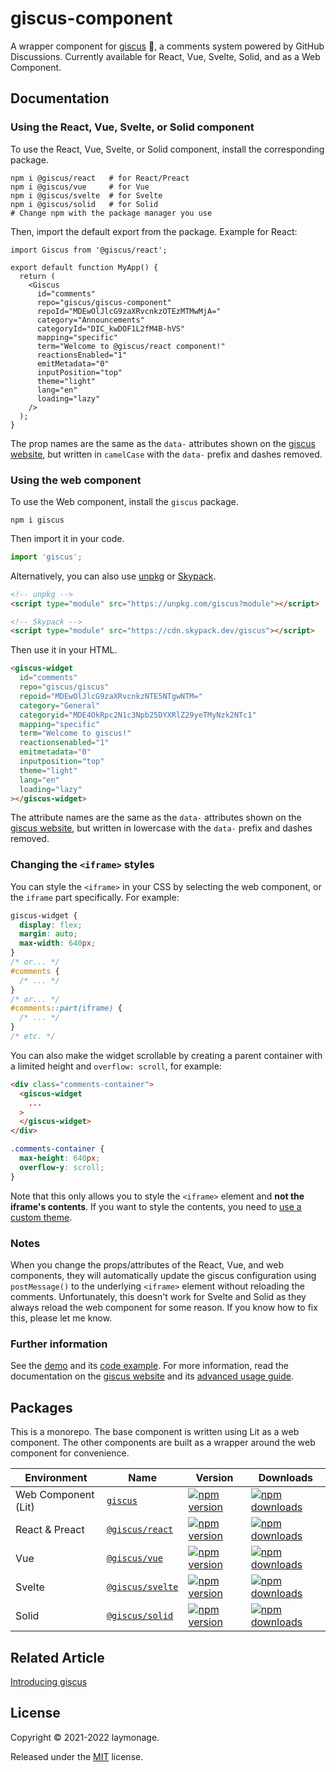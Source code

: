 # giscus-component

A wrapper component for [giscus](https://giscus.app) 💎, a comments system powered by GitHub
Discussions. Currently available for React, Vue, Svelte, Solid, and as a Web
Component.

## Documentation

### Using the React, Vue, Svelte, or Solid component

To use the React, Vue, Svelte, or Solid component, install the corresponding
package.

```shell
npm i @giscus/react   # for React/Preact
npm i @giscus/vue     # for Vue
npm i @giscus/svelte  # for Svelte
npm i @giscus/solid   # for Solid
# Change npm with the package manager you use
```

Then, import the default export from the package. Example for React:

```tsx
import Giscus from '@giscus/react';

export default function MyApp() {
  return (
    <Giscus
      id="comments"
      repo="giscus/giscus-component"
      repoId="MDEwOlJlcG9zaXRvcnkzOTEzMTMwMjA="
      category="Announcements"
      categoryId="DIC_kwDOF1L2fM4B-hVS"
      mapping="specific"
      term="Welcome to @giscus/react component!"
      reactionsEnabled="1"
      emitMetadata="0"
      inputPosition="top"
      theme="light"
      lang="en"
      loading="lazy"
    />
  );
}
```

The prop names are the same as the `data-` attributes shown on the
[giscus website][giscus], but written in `camelCase` with the `data-` prefix and
dashes removed.

### Using the web component

To use the Web component, install the `giscus` package.

```shell
npm i giscus
```

Then import it in your code.

```ts
import 'giscus';
```

Alternatively, you can also use [unpkg][unpkg] or [Skypack][skypack].

```html
<!-- unpkg -->
<script type="module" src="https://unpkg.com/giscus?module"></script>

<!-- Skypack -->
<script type="module" src="https://cdn.skypack.dev/giscus"></script>
```

Then use it in your HTML.

```html
<giscus-widget
  id="comments"
  repo="giscus/giscus"
  repoid="MDEwOlJlcG9zaXRvcnkzNTE5NTgwNTM="
  category="General"
  categoryid="MDE4OkRpc2N1c3Npb25DYXRlZ29yeTMyNzk2NTc1"
  mapping="specific"
  term="Welcome to giscus!"
  reactionsenabled="1"
  emitmetadata="0"
  inputposition="top"
  theme="light"
  lang="en"
  loading="lazy"
></giscus-widget>
```

The attribute names are the same as the `data-` attributes shown on the
[giscus website][giscus], but written in lowercase with the `data-` prefix and
dashes removed.

### Changing the `<iframe>` styles

You can style the `<iframe>` in your CSS by selecting the web component, or the
`iframe` part specifically. For example:

```css
giscus-widget {
  display: flex;
  margin: auto;
  max-width: 640px;
}
/* or... */
#comments {
  /* ... */
}
/* or... */
#comments::part(iframe) {
  /* ... */
}
/* etc. */
```

You can also make the widget scrollable by creating a parent container with a
limited height and `overflow: scroll`, for example:

```html
<div class="comments-container">
  <giscus-widget
    ...
  >
  </giscus-widget>
</div>
```

```css
.comments-container {
  max-height: 640px;
  overflow-y: scroll;
}
```

Note that this only allows you to style the `<iframe>` element and
**not the iframe's contents**. If you want to style the contents, you need to
[use a custom theme][custom-theme].

### Notes

When you change the props/attributes of the React, Vue, and web components, they
will automatically update the giscus configuration using `postMessage()` to the
underlying `<iframe>` element without reloading the comments. Unfortunately,
this doesn't work for Svelte and Solid as they always reload the web component
for some reason. If you know how to fix this, please let me know.

### Further information

See the [demo][demo] and its [code example](./demo). For more information, read
the documentation on the [giscus website][giscus] and its
[advanced usage guide][advanced-usage].

## Packages

This is a monorepo. The base component is written using Lit as a web component.
The other components are built as a wrapper around the web component for
convenience.

| Environment         | Name                         | Version                                     | Downloads                                     |
| ------------------- | ---------------------------- | ------------------------------------------- | --------------------------------------------- |
| Web Component (Lit) | [`giscus`](./web)            | [![npm version][web-vbadge]][npm-web]       | [![npm downloads][web-dbadge]][npm-web]       |
| React & Preact      | [`@giscus/react`](./react)   | [![npm version][react-vbadge]][npm-react]   | [![npm downloads][react-dbadge]][npm-react]   |
| Vue                 | [`@giscus/vue`](./vue)       | [![npm version][vue-vbadge]][npm-vue]       | [![npm downloads][vue-dbadge]][npm-vue]       |
| Svelte              | [`@giscus/svelte`](./svelte) | [![npm version][svelte-vbadge]][npm-svelte] | [![npm downloads][svelte-dbadge]][npm-svelte] |
| Solid               | [`@giscus/solid`](./solid)   | [![npm version][solid-vbadge]][npm-solid]   | [![npm downloads][solid-dbadge]][npm-solid]   |

## Related Article

[Introducing giscus](https://laymonage.com/posts/giscus/)

## License

Copyright © 2021-2022 laymonage.

Released under the [MIT](./LICENSE) license.

[giscus]: https://giscus.app
[unpkg]: https://unpkg.com
[skypack]: https://skypack.dev
[demo]: https://giscus-component.vercel.app
[advanced-usage]: https://github.com/giscus/giscus/blob/main/ADVANCED-USAGE.md
[custom-theme]: https://github.com/giscus/giscus/blob/main/ADVANCED-USAGE.md#data-theme
[web-vbadge]: https://img.shields.io/npm/v/giscus.svg
[react-vbadge]: https://img.shields.io/npm/v/@giscus/react.svg
[vue-vbadge]: https://img.shields.io/npm/v/@giscus/vue.svg
[svelte-vbadge]: https://img.shields.io/npm/v/@giscus/svelte.svg
[solid-vbadge]: https://img.shields.io/npm/v/@giscus/solid.svg
[web-dbadge]: https://img.shields.io/npm/dt/giscus.svg
[react-dbadge]: https://img.shields.io/npm/dt/@giscus/react.svg
[vue-dbadge]: https://img.shields.io/npm/dt/@giscus/vue.svg
[svelte-dbadge]: https://img.shields.io/npm/dt/@giscus/svelte.svg
[solid-dbadge]: https://img.shields.io/npm/dt/@giscus/ssolid.svg
[npm-web]: https://www.npmjs.com/package/giscus
[npm-react]: https://www.npmjs.com/package/@giscus/react
[npm-vue]: https://www.npmjs.com/package/@giscus/vue
[npm-svelte]: https://www.npmjs.com/package/@giscus/svelte
[npm-solid]: https://www.npmjs.com/package/@giscus/solid
